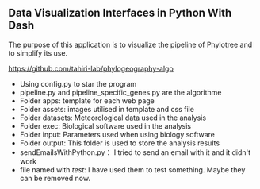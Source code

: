 ## Data Visualization Interfaces in Python With Dash

The purpose of this application is to visualize the pipeline of Phylotree and to simplify its use.

https://github.com/tahiri-lab/phylogeography-algo

- Using config.py to star the program
- pipeline.py and pipeline_specific_genes.py are the algorithme 
- Folder apps: template for each web page
- Folder assets: images utilised in template and css file
- Folder datasets: Meteorological data used in the analysis
- Folder exec: Biological software used in the analysis
- Folder input: Parameters used when using biology software
- Folder output: This folder is used to store the analysis results
- sendEmailsWithPython.py： I tried to send an email with it and it didn't work
- file named with *test*: I have used them to test something. Maybe they can be removed now.
